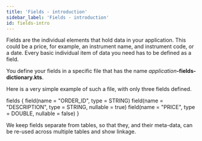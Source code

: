 ```yaml
---
title: 'Fields - introduction'
sidebar_label: 'Fields - introduction'
id: fields-intro
---
```


Fields are the individual elements that hold data in your application. This could be a price, for example, an instrument name, and instrument code, or a date. Every basic individual item of data you need has to be defined as a field.  

You define your fields in  a specific file that has the name _application_**-fields-dictionary.kts**.

Here is a very simple example of such a file, with only three fields defined.

fields {
    field(name = "ORDER_ID", type = STRING)
    field(name = "DESCRIPTION", type = STRING, nullable = true)
    field(name = "PRICE", type = DOUBLE, nullable = false)
}

We keep fields separate from tables, so that they, and their meta-data, can be re-used across multiple tables and show linkage.